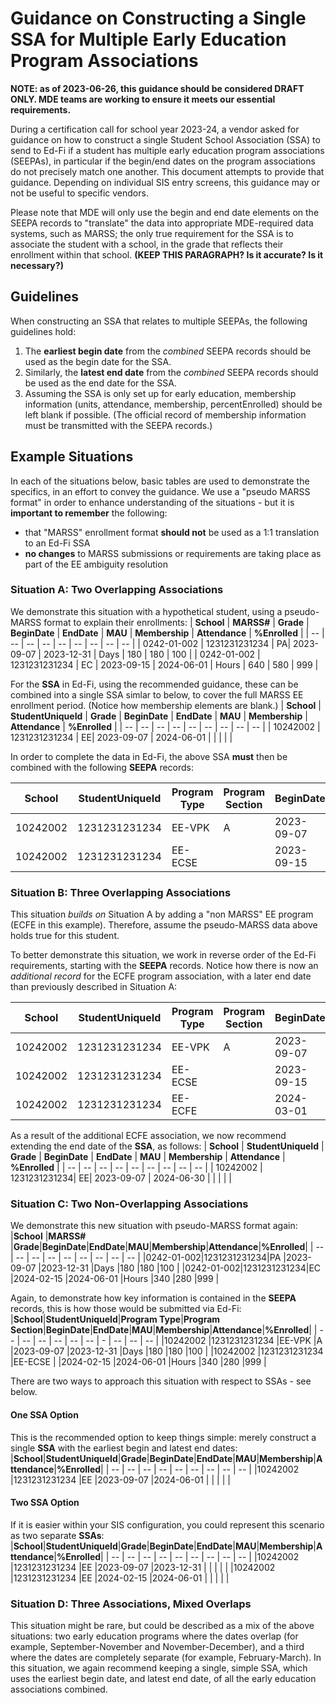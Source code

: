 # Guidance on Constructing a Single SSA for Multiple Early Education Program Associations
**NOTE: as of 2023-06-26, this guidance should be considered DRAFT ONLY. MDE teams are working to ensure it meets our essential requirements.**

During a certification call for school year 2023-24, a vendor asked for guidance on how to construct a single Student School Association (SSA) to send to Ed-Fi if a student has multiple early education program associations (SEEPAs), in particular if the begin/end dates on the program associations do not precisely match one another. This document attempts to provide that guidance. Depending on  individual SIS entry screens, this guidance may or not be useful to specific vendors. 

Please note that MDE will only use the begin and end date elements on the SEEPA records to "translate" the data into appropriate MDE-required data systems, such as MARSS; the only true requirement for the SSA is to associate the student with a school, in the grade that reflects their enrollment within that school. **(KEEP THIS PARAGRAPH? Is it accurate? Is it necessary?)**

## Guidelines
When constructing an SSA that relates to multiple SEEPAs, the following guidelines hold:
1. The **earliest begin date** from the *combined* SEEPA records should be used as the begin date for the SSA.
2. Similarly, the **latest end date** from the *combined* SEEPA records should be used as the end date for the SSA.
3. Assuming the SSA is only set up for early education, membership information (units, attendance, membership, percentEnrolled) should be left blank if possible. (The official record of membership information must be transmitted with the SEEPA records.)

## Example Situations
In each of the situations below, basic tables are used to demonstrate the specifics, in an effort to convey the guidance. We use a "pseudo MARSS format" in order to enhance understanding of the situations - but it is **important to remember** the following:
- that "MARSS" enrollment format **should not** be used as a 1:1 translation to an Ed-Fi SSA
- **no changes** to MARSS submissions or requirements are taking place as part of the EE ambiguity resolution

### Situation A: Two Overlapping Associations
We demonstrate this situation with a hypothetical student, using a pseudo-MARSS format to explain their enrollments:
| **School**  | **MARSS#**    | **Grade** | **BeginDate** | **EndDate** | **MAU** | **Membership** | **Attendance** | **%Enrolled** |
| -- | -- | -- | -- | -- | -- | -- | -- | -- |
| 0242-01-002 | 1231231231234 | PA| 2023-09-07    | 2023-12-31  | Days    | 180 | 180  | 100  |
| 0242-01-002 | 1231231231234 | EC | 2023-09-15    | 2024-06-01  | Hours   | 640   | 580  | 999  |

For the **SSA** in Ed-Fi, using the recommended guidance, these can be combined into a single SSA simlar to below, to cover the full MARSS EE enrollment period. (Notice how membership elements are blank.)
| **School** | **StudentUniqueId** | **Grade** | **BeginDate** | **EndDate** | **MAU** | **Membership** | **Attendance** | **%Enrolled** |
| -- | -- | -- | -- | -- | -- | -- | -- | -- |
| 10242002   | 1231231231234 | EE| 2023-09-07    | 2024-06-01  |  |  |   |  |

In order to complete the data in Ed-Fi, the above SSA **must** then be combined with the following **SEEPA** records:

| **School** | **StudentUniqueId** | **Program Type** | **Program Section** | **BeginDate** | **EndDate** | **MAU** | **Membership** | **Attendance** | **%Enrolled** |
| -- | -- | -- | - | -- | -- | -- | -- | -- | -- |
| 10242002   | 1231231231234| EE-VPK| A| 2023-09-07| 2023-12-31  | Days    | 180 | 180| 100 |
| 10242002   | 1231231231234 | EE-ECSE | | 2023-09-15    | 2024-06-01  | Hours   | 640  | 580 | 999 |

### Situation B: Three Overlapping Associations
This situation *builds on* Situation A by adding a "non MARSS" EE program (ECFE in this example). Therefore, assume the pseudo-MARSS data above holds true for this student.

To better demonstrate this situation, we work in reverse order of the Ed-Fi requirements, starting with the **SEEPA** records. Notice how there is now an *additional record* for the ECFE program association, with a later end date than previously described in Situation A:

| **School** | **StudentUniqueId** | **Program Type** | **Program Section** | **BeginDate** | **EndDate** | **MAU** | **Membership** | **Attendance** | **%Enrolled** |
| -- | -- | -- | -- | -- | -- | - | -- | -- | -- |
| 10242002   | 1231231231234| EE-VPK| A | 2023-09-07    | 2023-12-31  | Days| 180| 180| 100|
| 10242002   | 1231231231234| EE-ECSE| | 2023-09-15| 2024-06-01  | Hours   | 640| 580| 999|
| 10242002   | 1231231231234| EE-ECFE| | 2024-03-01    | 2024-06-30  | Hours| 120| 120| 0|

As a result of the additional ECFE association, we now recommend extending the end date of the **SSA**, as follows:
| **School** | **StudentUniqueId** | **Grade** | **BeginDate** | **EndDate** | **MAU** | **Membership** | **Attendance** | **%Enrolled** |
| -- | -- | -- | -- | -- | -- | -- | -- | -- |
| 10242002   | 1231231231234| EE| 2023-09-07    | 2024-06-30  | | | | |

### Situation C: Two Non-Overlapping Associations
We demonstrate this new situation with pseudo-MARSS format again:
|**School** |**MARSS#**   |**Grade**|**BeginDate**|**EndDate**|**MAU**|**Membership**|**Attendance**|**%Enrolled**|
| -- | -- | -- | -- | -- | -- | -- | -- | -- |
|0242-01-002|1231231231234|PA |2023-09-07   |2023-12-31 |Days   |180 |180 |100 |
|0242-01-002|1231231231234|EC |2024-02-15   |2024-06-01 |Hours  |340 |280 |999 |

Again, to demonstrate how key information is contained in the **SEEPA** records, this is how those would be submitted via Ed-Fi:
|**School**|**StudentUniqueId**|**Program Type**|**Program Section**|**BeginDate**|**EndDate**|**MAU**|**Membership**|**Attendance**|**%Enrolled**|
| -- | -- | -- | -- | -- | -- | - | -- | -- | -- |
|10242002  |1231231231234 |EE-VPK |A |2023-09-07   |2023-12-31 |Days   |180 |180 |100 |
|10242002  |1231231231234 |EE-ECSE | |2024-02-15   |2024-06-01 |Hours  |340 |280 |999 |

There are two ways to approach this situation with respect to SSAs - see below.

#### One SSA Option
This is the recommended option to keep things simple: merely construct a single **SSA** with the earliest begin and latest end dates:
|**School**|**StudentUniqueId**|**Grade**|**BeginDate**|**EndDate**|**MAU**|**Membership**|**Attendance**|**%Enrolled**|
| -- | -- | -- | -- | -- | -- | -- | -- | -- |
|10242002  |1231231231234 |EE |2023-09-07 |2024-06-01 | | | | |

#### Two SSA Option
If it is easier within your SIS configuration, you could represent this scenario as two separate **SSAs**:
|**School**|**StudentUniqueId**|**Grade**|**BeginDate**|**EndDate**|**MAU**|**Membership**|**Attendance**|**%Enrolled**|
| -- | -- | -- | -- | -- | -- | -- | -- | -- |
|10242002  |1231231231234 |EE |2023-09-07 |2023-12-31 | | | | |
|10242002  |1231231231234 |EE |2024-02-15 |2024-06-01 | | | | |

### Situation D: Three Associations, Mixed Overlaps
This situation might be rare, but could be described as a mix of the above situations: two early education programs where the dates overlap (for example, September-November and November-December), and a third where the dates are completely separate (for example, February-March). In this situation, we again recommend keeping a single, simple SSA, which uses the earliest begin date, and latest end date, of all the early education associations combined.